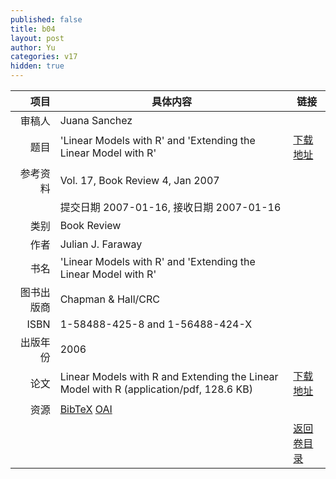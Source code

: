 ```yaml
---
published: false
title: b04
layout: post
author: Yu
categories: v17
hidden: true
---
```


| 项目 | 具体内容 | 链接 |
|---:|---|---|
| 审稿人 | Juana Sanchez| |
| 题目 |'Linear Models with R' and 'Extending the Linear Model with R' | [下载地址](http://www.jstatsoft.org/v17/b04/paper) |
| 参考资料 |Vol. 17, Book Review 4, Jan 2007 | |
| | 提交日期 2007-01-16, 接收日期 2007-01-16| | 
| 类别 | Book Review| |
| 作者 | Julian J. Faraway| |
| 书名| 'Linear Models with R' and 'Extending the Linear Model with R'| |
| 图书出版商 | Chapman & Hall/CRC| |
| ISBN | 1-58488-425-8 and 1-56488-424-X| |
| 出版年份 | 2006| |
| 论文 | Linear Models with R and Extending the Linear Model with R  (application/pdf, 128.6 KB)| [下载地址](http://www.jstatsoft.org/v17/b04/paper) |
| 资源 | [BibTeX](http://www.jstatsoft.org/v17/b04/bibtex) [OAI](http://www.jstatsoft.org/oai?verb=GetRecord&identifier=oai.jstatsoft/v17/b04&prefix=oai_dc)| |
| |  | [返回卷目录]({{site.baseurl}}/volume/v17.html) |